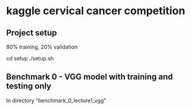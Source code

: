 # kaggle cervical cancer competition

## Project setup

80% training, 20% validation

cd setup
./setup.sh

## Benchmark 0 - VGG model with training and testing only
In directory "benchmark_0_lecture1_vgg"


